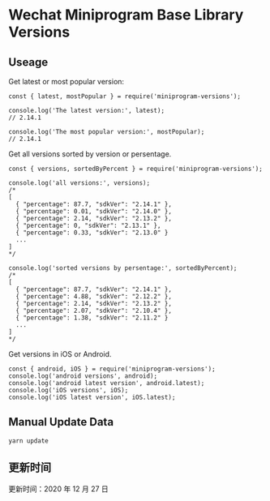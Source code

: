 
# Wechat Miniprogram Base Library Versions

## Useage

Get latest or most popular version:

```;
const { latest, mostPopular } = require('miniprogram-versions');

console.log('The latest version:', latest);
// 2.14.1

console.log('The most popular version:', mostPopular);
// 2.14.1

```

Get all versions sorted by version or persentage.

```
const { versions, sortedByPercent } = require('miniprogram-versions');

console.log('all versions:', versions);
/*
[
  { "percentage": 87.7, "sdkVer": "2.14.1" },
  { "percentage": 0.01, "sdkVer": "2.14.0" },
  { "percentage": 2.14, "sdkVer": "2.13.2" },
  { "percentage": 0, "sdkVer": "2.13.1" },
  { "percentage": 0.33, "sdkVer": "2.13.0" }
  ...
]
*/

console.log('sorted versions by persentage:', sortedByPercent);
/*
[
  { "percentage": 87.7, "sdkVer": "2.14.1" },
  { "percentage": 4.88, "sdkVer": "2.12.2" },
  { "percentage": 2.14, "sdkVer": "2.13.2" },
  { "percentage": 2.07, "sdkVer": "2.10.4" },
  { "percentage": 1.38, "sdkVer": "2.11.2" }
  ...
]
*/
```

Get versions in iOS or Android.

```
const { android, iOS } = require('miniprogram-versions');
console.log('android versions', android);
console.log('android latest version', android.latest);
console.log('iOS versions', iOS);
console.log('iOS latest version', iOS.latest);
```

## Manual Update Data

```
yarn update
```

## 更新时间

更新时间：2020 年 12 月 27 日

